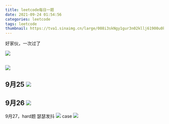 ```yaml
---
title: leetcode每日一题
date: 2021-09-24 01:54:56
categories: leetcode
tags: leetcode
thumbnail: https://tva1.sinaimg.cn/large/008i3skNgy1gur3n02kllj61900u0k2l02.jpg
---
```


好家伙，一次过了

![](https://tva1.sinaimg.cn/large/008i3skNgy1gur3lu3o16j61ab0u0tee02.jpg)

![](https://tva1.sinaimg.cn/large/008i3skNgy1gur3kz0gnzj61p90u0tep02.jpg)
---
9月25
![](https://tva1.sinaimg.cn/large/008i3skNgy1guujmkp8xtj61m20mywi802.jpg)
---
9月26
![](https://tva1.sinaimg.cn/large/008i3skNgy1guujk6gelpj60sm0asq3f02.jpg)
---
9月27，hard题 瑟瑟发抖
![](https://tva1.sinaimg.cn/large/008i3skNgy1guujkt2smlj60rw0pujug02.jpg)
case
![](https://tva1.sinaimg.cn/large/008i3skNgy1guujl8wbblj60sa0qqdic02.jpg)

